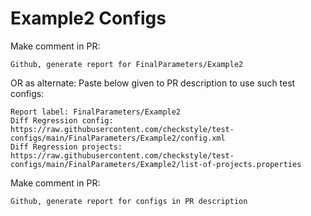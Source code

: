 # Example2 Configs
Make comment in PR:
```
Github, generate report for FinalParameters/Example2
```
OR as alternate:
Paste below given to PR description to use such test configs:
```
Report label: FinalParameters/Example2
Diff Regression config: https://raw.githubusercontent.com/checkstyle/test-configs/main/FinalParameters/Example2/config.xml
Diff Regression projects: https://raw.githubusercontent.com/checkstyle/test-configs/main/FinalParameters/Example2/list-of-projects.properties
```
Make comment in PR:
```
Github, generate report for configs in PR description
```
